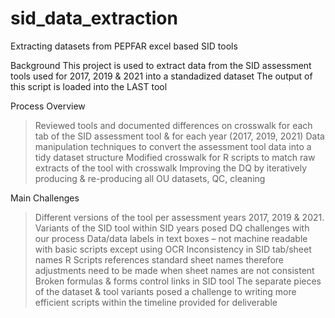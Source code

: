 # sid_data_extraction
Extracting datasets from PEPFAR excel based SID tools

Background
This project is used to extract data from the SID assessment tools used for 2017, 2019 & 2021 into a standadized dataset
The output of this script is loaded into the LAST tool

Process Overview
> Reviewed tools and documented differences on crosswalk for each tab of the SID assessment tool & for each year (2017, 2019, 2021)
> Data manipulation techniques to convert the assessment tool data into a tidy dataset structure
> Modified crosswalk for R scripts to match raw extracts of the tool with crosswalk
> Improving the DQ by iteratively producing & re-producing all OU datasets, QC, cleaning


Main Challenges
> Different versions of the tool per assessment years 2017, 2019 & 2021.
> Variants of the SID tool within SID years posed DQ challenges with our process
> Data/data labels in text boxes – not machine readable with basic scripts except using OCR
> Inconsistency in SID tab/sheet names
> R Scripts references standard sheet names therefore adjustments need to be made when sheet names are not consistent
> Broken formulas & forms control links in SID tool
> The separate pieces of the dataset & tool variants posed a challenge to writing more efficient scripts within the timeline provided for deliverable
